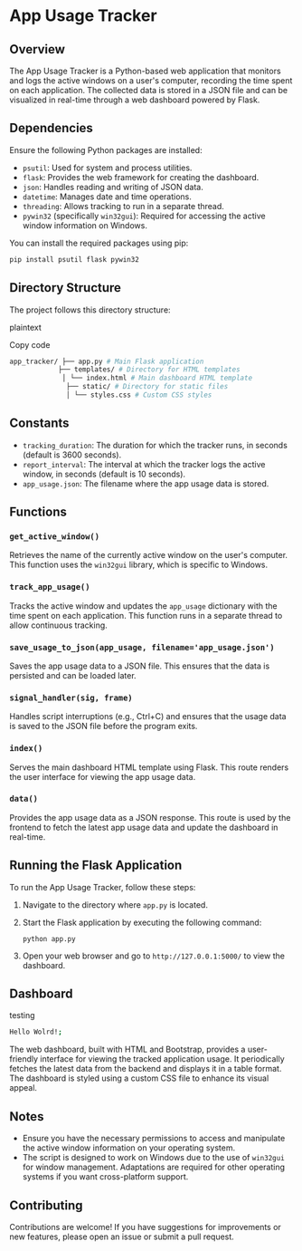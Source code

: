 # App Usage Tracker

## Overview

The App Usage Tracker is a Python-based web application that monitors and logs the active windows on a user's computer, recording the time spent on each application. The collected data is stored in a JSON file and can be visualized in real-time through a web dashboard powered by Flask.

## Dependencies

Ensure the following Python packages are installed:

- `psutil`: Used for system and process utilities.
- `flask`: Provides the web framework for creating the dashboard.
- `json`: Handles reading and writing of JSON data.
- `datetime`: Manages date and time operations.
- `threading`: Allows tracking to run in a separate thread.
- `pywin32` (specifically `win32gui`): Required for accessing the active window information on Windows.

You can install the required packages using pip:





```sh
pip install psutil flask pywin32
```

## Directory Structure

The project follows this directory structure:

plaintext

Copy code
```sh
app_tracker/ ├── app.py # Main Flask application 
			├── templates/ # Directory for HTML templates
			 │ └── index.html # Main dashboard HTML template
			  ├── static/ # Directory for static files
			  │ └── styles.css # Custom CSS styles
```

## Constants

- `tracking_duration`: The duration for which the tracker runs, in seconds (default is 3600 seconds).
- `report_interval`: The interval at which the tracker logs the active window, in seconds (default is 10 seconds).
- `app_usage.json`: The filename where the app usage data is stored.

## Functions

### `get_active_window()`

Retrieves the name of the currently active window on the user's computer. This function uses the `win32gui` library, which is specific to Windows.

### `track_app_usage()`

Tracks the active window and updates the `app_usage` dictionary with the time spent on each application. This function runs in a separate thread to allow continuous tracking.

### `save_usage_to_json(app_usage, filename='app_usage.json')`

Saves the app usage data to a JSON file. This ensures that the data is persisted and can be loaded later.

### `signal_handler(sig, frame)`

Handles script interruptions (e.g., Ctrl+C) and ensures that the usage data is saved to the JSON file before the program exits.

### `index()`

Serves the main dashboard HTML template using Flask. This route renders the user interface for viewing the app usage data.

### `data()`

Provides the app usage data as a JSON response. This route is used by the frontend to fetch the latest app usage data and update the dashboard in real-time.

## Running the Flask Application

To run the App Usage Tracker, follow these steps:

1. Navigate to the directory where `app.py` is located.
    
2. Start the Flask application by executing the following command:

    `python app.py`
    
3. Open your web browser and go to `http://127.0.0.1:5000/` to view the dashboard.
    

## Dashboard
testing 
```sh
Hello Wolrd!;
```
The web dashboard, built with HTML and Bootstrap, provides a user-friendly interface for viewing the tracked application usage. It periodically fetches the latest data from the backend and displays it in a table format. The dashboard is styled using a custom CSS file to enhance its visual appeal.

## Notes

- Ensure you have the necessary permissions to access and manipulate the active window information on your operating system.
- The script is designed to work on Windows due to the use of `win32gui` for window management. Adaptations are required for other operating systems if you want cross-platform support.

## Contributing

Contributions are welcome! If you have suggestions for improvements or new features, please open an issue or submit a pull request.
